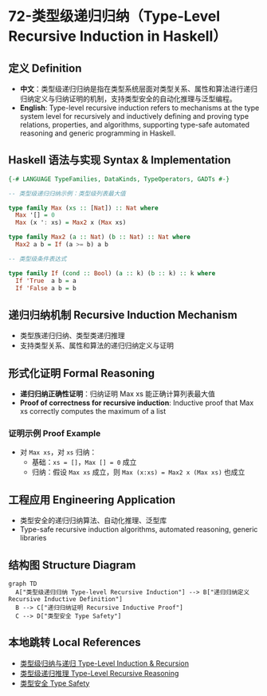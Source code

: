 # 72-类型级递归归纳（Type-Level Recursive Induction in Haskell）

## 定义 Definition

- **中文**：类型级递归归纳是指在类型系统层面对类型关系、属性和算法进行递归归纳定义与归纳证明的机制，支持类型安全的自动化推理与泛型编程。
- **English**: Type-level recursive induction refers to mechanisms at the type system level for recursively and inductively defining and proving type relations, properties, and algorithms, supporting type-safe automated reasoning and generic programming in Haskell.

## Haskell 语法与实现 Syntax & Implementation

```haskell
{-# LANGUAGE TypeFamilies, DataKinds, TypeOperators, GADTs #-}

-- 类型级递归归纳示例：类型级列表最大值

type family Max (xs :: [Nat]) :: Nat where
  Max '[] = 0
  Max (x ': xs) = Max2 x (Max xs)

type family Max2 (a :: Nat) (b :: Nat) :: Nat where
  Max2 a b = If (a >= b) a b

-- 类型级条件表达式

type family If (cond :: Bool) (a :: k) (b :: k) :: k where
  If 'True  a b = a
  If 'False a b = b
```

## 递归归纳机制 Recursive Induction Mechanism

- 类型族递归归纳、类型类递归推理
- 支持类型关系、属性和算法的递归归纳定义与证明

## 形式化证明 Formal Reasoning

- **递归归纳正确性证明**：归纳证明 Max xs 能正确计算列表最大值
- **Proof of correctness for recursive induction**: Inductive proof that Max xs correctly computes the maximum of a list

### 证明示例 Proof Example

- 对 `Max xs`，对 `xs` 归纳：
  - 基础：`xs = []`，`Max [] = 0` 成立
  - 归纳：假设 `Max xs` 成立，则 `Max (x:xs) = Max2 x (Max xs)` 也成立

## 工程应用 Engineering Application

- 类型安全的递归归纳算法、自动化推理、泛型库
- Type-safe recursive induction algorithms, automated reasoning, generic libraries

## 结构图 Structure Diagram

```mermaid
graph TD
  A["类型级递归归纳 Type-level Recursive Induction"] --> B["递归归纳定义 Recursive Inductive Definition"]
  B --> C["递归归纳证明 Recursive Inductive Proof"]
  C --> D["类型安全 Type Safety"]
```

## 本地跳转 Local References

- [类型级归纳与递归 Type-Level Induction & Recursion](../23-Type-Level-Induction/01-Type-Level-Induction-in-Haskell.md)
- [类型级递归推理 Type-Level Recursive Reasoning](../58-Type-Level-Recursive-Reasoning/01-Type-Level-Recursive-Reasoning-in-Haskell.md)
- [类型安全 Type Safety](../14-Type-Safety/01-Type-Safety-in-Haskell.md)
